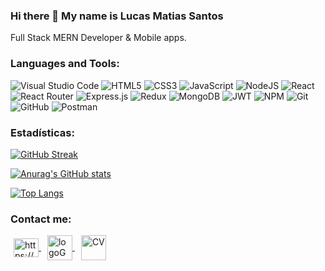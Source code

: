 ### Hi there 👋 My name is Lucas Matias Santos
  Full Stack MERN Developer & Mobile apps.
  
<!--
**LucasmSantoss/LucasmSantoss** is a ✨ _special_ ✨ repository because its `README.md` (this file) appears on your GitHub profile.

Here are some ideas to get you started:

- 🔭 I’m currently working on ...
- 🌱 I’m currently learning ...
- 👯 I’m looking to collaborate on ...
- 🤔 I’m looking for help with ...
- 💬 Ask me about ...
- 📫 How to reach me: ...
- 😄 Pronouns: ...
- ⚡ Fun fact: ...
-->
### Languages and Tools:
![Visual Studio Code](https://img.shields.io/badge/Visual%20Studio%20Code-0078d7.svg?style=for-the-badge&logo=visual-studio-code&logoColor=white)
![HTML5](https://img.shields.io/badge/html5-%23E34F26.svg?style=for-the-badge&logo=html5&logoColor=white)
![CSS3](https://img.shields.io/badge/css3-%231572B6.svg?style=for-the-badge&logo=css3&logoColor=white)
![JavaScript](https://img.shields.io/badge/javascript-%23323330.svg?style=for-the-badge&logo=javascript&logoColor=%23F7DF1E)
![NodeJS](https://img.shields.io/badge/node.js-6DA55F?style=for-the-badge&logo=node.js&logoColor=white)
![React](https://img.shields.io/badge/react-%2320232a.svg?style=for-the-badge&logo=react&logoColor=%2361DAFB)
![React Router](https://img.shields.io/badge/React_Router-CA4245?style=for-the-badge&logo=react-router&logoColor=white)
![Express.js](https://img.shields.io/badge/express.js-%23404d59.svg?style=for-the-badge&logo=express&logoColor=%2361DAFB)
![Redux](https://img.shields.io/badge/redux-%23593d88.svg?style=for-the-badge&logo=redux&logoColor=white)
![MongoDB](https://img.shields.io/badge/MongoDB-%234ea94b.svg?style=for-the-badge&logo=mongodb&logoColor=white)
![JWT](https://img.shields.io/badge/JWT-black?style=for-the-badge&logo=JSON%20web%20tokens)
![NPM](https://img.shields.io/badge/NPM-%23000000.svg?style=for-the-badge&logo=npm&logoColor=white)
![Git](https://img.shields.io/badge/git-%23F05033.svg?style=for-the-badge&logo=git&logoColor=white)
![GitHub](https://img.shields.io/badge/github-%23121011.svg?style=for-the-badge&logo=github&logoColor=white)
![Postman](https://img.shields.io/badge/postman-%23E34F26.svg?style=for-the-badge&logo=postman&logoColor=white)



### Estadísticas:

[![GitHub Streak](https://streak-stats.demolab.com?user=LucasmSantoss&theme=blue-green)](https://git.io/streak-stats)

[![Anurag's GitHub stats](https://github-readme-stats.vercel.app/api?username=LucasmSantoss)](https://github.com/LucasmSantoss/github-readme-stats)

[![Top Langs](https://github-readme-stats.vercel.app/api/top-langs/?username=LucasmSantoss&layout=donut-vertical)](https://github.com/LucasmSantoss/github-readme-stats)


### Contact me:
<p align="left">
  <a href="https://www.linkedin.com/in/lucas-santos-b133001b9/" target="blank" style="padding: 5px;">
    <img align="center" src="https://raw.githubusercontent.com/rahuldkjain/github-profile-readme-generator/master/src/images/icons/Social/linked-in-alt.svg" alt="https://www.linkedin.com/in/lucas-santos-b133001b9/" height="30" width="40" />
  </a>
  <a href="lucasmsantoss95@hotmail.com" target="blank" style="padding: 5px;">
    <img align="center" src="https://cdn.iconscout.com/icon/free/png-256/free-gmail-2981844-2476484.png" alt="logoGmail" height="40" width="40" />
  </a>
  <a href="https://drive.google.com/file/d/1Gvy8oghilHP-B1apUQM0b1O8hMEKf4Pl/view" target="blank" style="padding: 5px;">
    <img align="center" src="https://cdn-icons-png.flaticon.com/512/608/608986.png" alt="CV" height="40" width="40" />
  </a>
</p>

